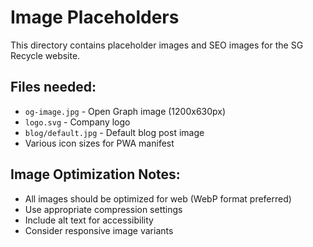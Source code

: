 # Image Placeholders

This directory contains placeholder images and SEO images for the SG Recycle website.

## Files needed:
- `og-image.jpg` - Open Graph image (1200x630px)
- `logo.svg` - Company logo
- `blog/default.jpg` - Default blog post image
- Various icon sizes for PWA manifest

## Image Optimization Notes:
- All images should be optimized for web (WebP format preferred)
- Use appropriate compression settings
- Include alt text for accessibility
- Consider responsive image variants
